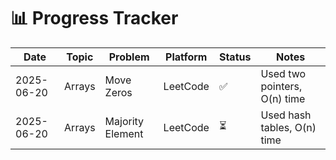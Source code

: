 # 📊 Progress Tracker

| Date       | Topic       | Problem                    | Platform   | Status | Notes                         |
|------------|-------------|----------------------------|------------|--------|-------------------------------|
| 2025-06-20 | Arrays      | Move Zeros                 | LeetCode   | ✅     | Used two pointers, O(n) time  |
| 2025-06-20 | Arrays      | Majority Element           | LeetCode   | ⏳     | Used hash tables, O(n) time   |
